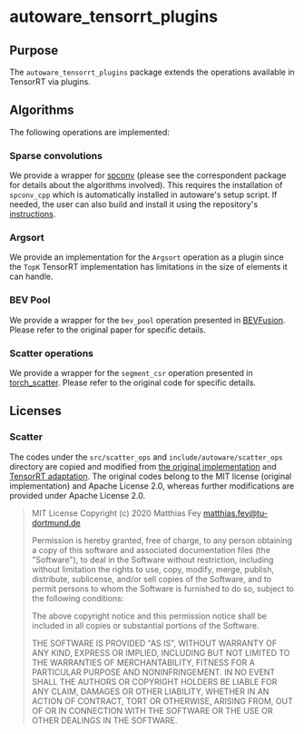 # autoware_tensorrt_plugins

## Purpose

The `autoware_tensorrt_plugins` package extends the operations available in TensorRT via plugins.

## Algorithms

The following operations are implemented:

### Sparse convolutions

We provide a wrapper for [spconv](https://github.com/traveller59/spconv) (please see the correspondent package for details about the algorithms involved).
This requires the installation of `spconv_cpp` which is automatically installed in autoware's setup script. If needed, the user can also build and install it using the repository's [instructions](https://github.com/autowarefoundation/spconv_cpp).

### Argsort

We provide an implementation for the `Argsort` operation as a plugin since the `TopK` TensorRT implementation has limitations in the size of elements it can handle.

### BEV Pool

We provide a wrapper for the `bev_pool` operation presented in [BEVFusion](https://github.com/mit-han-lab/bevfusion). Please refer to the original paper for specific details.

### Scatter operations

We provide a wrapper for the `segment_csr` operation presented in [torch_scatter](https://github.com/rusty1s/pytorch_scatter/tree/master). Please refer to the original code for specific details.

## Licenses

### Scatter

The codes under the `src/scatter_ops` and `include/autoware/scatter_ops` directory are copied and modified from [the original implementation](https://github.com/wy17646051/tensorrt_scatter/tree/master) and [TensorRT adaptation](https://github.com/rusty1s/pytorch_scatter/tree/master).
The original codes belong to the MIT license (original implementation) and Apache License 2.0, whereas further modifications are provided under Apache License 2.0.

> MIT License
> Copyright (c) 2020 Matthias Fey <matthias.fey@tu-dortmund.de>
>
> Permission is hereby granted, free of charge, to any person obtaining a copy
> of this software and associated documentation files (the "Software"), to deal
> in the Software without restriction, including without limitation the rights
> to use, copy, modify, merge, publish, distribute, sublicense, and/or sell
> copies of the Software, and to permit persons to whom the Software is
> furnished to do so, subject to the following conditions:
>
> The above copyright notice and this permission notice shall be included in
> all copies or substantial portions of the Software.
>
> THE SOFTWARE IS PROVIDED "AS IS", WITHOUT WARRANTY OF ANY KIND, EXPRESS OR
> IMPLIED, INCLUDING BUT NOT LIMITED TO THE WARRANTIES OF MERCHANTABILITY,
> FITNESS FOR A PARTICULAR PURPOSE AND NONINFRINGEMENT. IN NO EVENT SHALL THE
> AUTHORS OR COPYRIGHT HOLDERS BE LIABLE FOR ANY CLAIM, DAMAGES OR OTHER
> LIABILITY, WHETHER IN AN ACTION OF CONTRACT, TORT OR OTHERWISE, ARISING FROM,
> OUT OF OR IN CONNECTION WITH THE SOFTWARE OR THE USE OR OTHER DEALINGS IN
> THE SOFTWARE.
